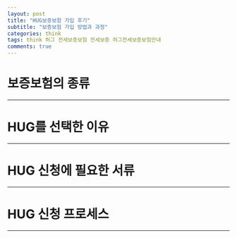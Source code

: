 ```yaml
---  
layout: post  
title: "HUG보증보험 가입 후기"
subtitle: "보증보험 가입 방법과 과정"  
categories: think
tags: think 허그 전세보증보험 전세보증 허그전세보증보험안내
comments: true 
---  
```


# 보증보험의 종류
---

# HUG를 선택한 이유
---

# HUG 신청에 필요한 서류
---

# HUG 신청 프로세스
---
